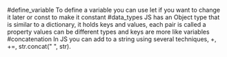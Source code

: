 #define_variable
To define a variable you can use let if you want to change it later or const to make it constant
#data_types
JS has an Object type that is similar to a dictionary, it holds keys and values, each pair is called a property values can be different types and keys are more like variables
#concatenation
In JS you can add to a string using several techniques, +, +=, str.concat(" ", str).
